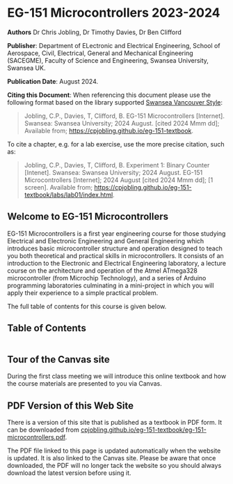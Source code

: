 # EG-151 Microcontrollers 2023-2024

**Authors** Dr Chris Jobling, Dr Timothy Davies, Dr Ben Clifford

**Publisher**: Department of ELectronic and Electrical Engineering, School of Aerospace, Civil, Electrical, General and Mechanical Engineering (SACEGME), Faculty of Science and Engineering, Swansea University, Swansea UK.

**Publication Date**: August 2024.

**Citing this Document**: When referencing this document please use the following format based on the library supported [Swansea Vancouver Style](https://libguides.swansea.ac.uk/Vancouver):

> Jobling, C.P., Davies, T, Clifford, B. EG-151 Microcontrollers [Internet]. Swansea: Swansea University; 2024 August. [cited 2024 Mmm dd]; Available from; https://cpjobling.github.io/eg-151-textbook.

To cite a chapter, e.g. for a lab exercise, use the more precise citation, such as:

> Jobling, C.P., Davies, T, Clifford, B. Experiment 1: Binary Counter [Intenet]. Swansea: Swansea University; 2024 August. EG-151 Microcontrollers [Internet]; 2024 August [cited 2024 Mmm dd]; [1 screen]. Available from; https://cpjobling.github.io/eg-151-textbook/labs/lab01/index.html.


## Welcome to EG-151 Microcontrollers

EG-151 Microcontrollers is a first year engineering course for those studying Electrical and Electronic Engineering and General Engineering which introduces basic microcontroller structure and operation designed to teach you both theoretical and practical skills in microcontrollers. It consists of an introduction to the Electronic and Electrical Engineering laboratory, a lecture course on the architecture and operation of the Atmel ATmega328 microcontroller (from Microchip Technology), and a series of Arduino programming laboratories culminating in a mini-project in which you will apply their experience to a simple practical problem.

The full table of contents for this course is given below.

## Table of Contents

```{tableofcontents}

```

## Tour of the Canvas site

During the first class meeting we will introduce this online textbook and how the course materials are presented to you via Canvas.

## PDF Version of this Web Site

There is a version of this site that is published as a textbook in PDF form. It can be downloaded from [cpjobling.github.io/eg-151-textbook/eg-151-microcontrollers.pdf](https://cpjobling.github.io/eg-151-textbook/eg-151-microcontrollers.pdf). 

The PDF file linked to this page is updated automatically when the website is updated. It is also linked to the Canvas site. Please be aware that once downloaded, the PDF will no longer tack the website so you should always download the latest version before using it.
